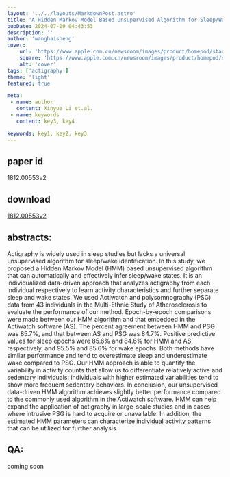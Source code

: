 ```yaml
---
layout: '../../layouts/MarkdownPost.astro'
title: 'A Hidden Markov Model Based Unsupervised Algorithm for Sleep/Wake Identification Using Actigraphy'
pubDate: 2024-07-09 04:43:53
description: ''
author: 'wanghaisheng'
cover:
    url: 'https://www.apple.com.cn/newsroom/images/product/homepod/standard/Apple-HomePod-hero-230118_big.jpg.large_2x.jpg'
    square: 'https://www.apple.com.cn/newsroom/images/product/homepod/standard/Apple-HomePod-hero-230118_big.jpg.large_2x.jpg'
    alt: 'cover'
tags: ['actigraphy'] 
theme: 'light'
featured: true

meta:
 - name: author
   content: Xinyue Li et.al.
 - name: keywords
   content: key3, key4

keywords: key1, key2, key3
---
```


## paper id
1812.00553v2
## download
[1812.00553v2](http://arxiv.org/abs/1812.00553v2)
## abstracts:
Actigraphy is widely used in sleep studies but lacks a universal unsupervised algorithm for sleep/wake identification. In this study, we proposed a Hidden Markov Model (HMM) based unsupervised algorithm that can automatically and effectively infer sleep/wake states. It is an individualized data-driven approach that analyzes actigraphy from each individual respectively to learn activity characteristics and further separate sleep and wake states. We used Actiwatch and polysomnography (PSG) data from 43 individuals in the Multi-Ethnic Study of Atherosclerosis to evaluate the performance of our method. Epoch-by-epoch comparisons were made between our HMM algorithm and that embedded in the Actiwatch software (AS). The percent agreement between HMM and PSG was 85.7%, and that between AS and PSG was 84.7%. Positive predictive values for sleep epochs were 85.6% and 84.6% for HMM and AS, respectively, and 95.5% and 85.6% for wake epochs. Both methods have similar performance and tend to overestimate sleep and underestimate wake compared to PSG. Our HMM approach is able to quantify the variability in activity counts that allow us to differentiate relatively active and sedentary individuals: individuals with higher estimated variabilities tend to show more frequent sedentary behaviors. In conclusion, our unsupervised data-driven HMM algorithm achieves slightly better performance compared to the commonly used algorithm in the Actiwatch software. HMM can help expand the application of actigraphy in large-scale studies and in cases where intrusive PSG is hard to acquire or unavailable. In addition, the estimated HMM parameters can characterize individual activity patterns that can be utilized for further analysis.
## QA:
coming soon
